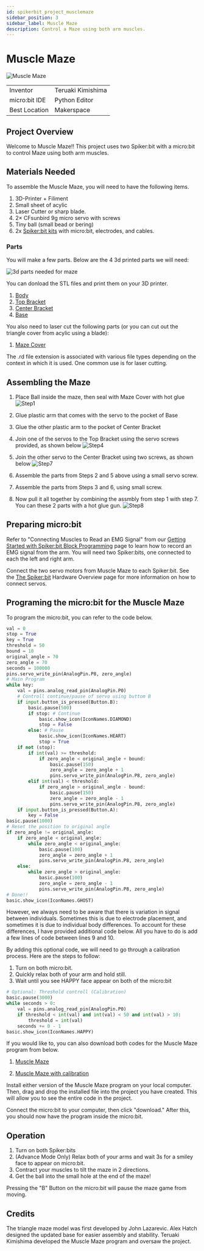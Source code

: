 ```yaml
---
id: spikerbit_project_musclemaze
sidebar_position: 3
sidebar_label: Muscle Maze
description: Control a Maze using both arm muscles.
---
```


# Muscle Maze #
![Muscle Maze](./maze_title.png)

|     |       |
|--------------|--------------
| Inventor     | Teruaki Kimishima             
| micro:bit IDE     | Python Editor
| Best Location     | Makerspace   

## Project Overview ##
Welcome to Muscle Maze!! This project uses two Spiker:bit with a micro:bit to control Maze using both arm muscles. 

## Materials Needed  ##

To assemble the Muscle Maze, you will need to have the following items.

1. 3D-Printer + Filiment
2. Small sheet of acylic
3. Laser Cutter or sharp blade. 
4. 2× CFsunbird 9g micro servo with screws
5. Tiny ball (small bead or bering) 
6. 2x [Spiker:bit kits](../../) with micro:bit, electrodes, and cables.

### Parts ###

You will make a few parts.  Below are the 4 3d printed parts we will need:

![3d parts needed for maze](./maze_3dParts.png)

You can donload the STL files and print them on your 3D printer.

1. [Body](./MazeBody.stl)
2. [Top Bracket](./TopBracket.stl)
3. [Center Bracket](./CenterBracket.stl)
4. [Base](./Base.stl)

You also need to laser cut the following parts (or you can cut out the triangle cover from acylic using a blade):

1. [Maze Cover](AcrylicCut.rd) 

The .rd file extension is associated with various file types depending on the context in which it is used. One common use is for laser cutting.

## Assembling the Maze ##
1. Place Ball inside the maze, then seal with  Maze Cover with hot glue ![Step1](./maze_step1.png)

2. Glue plastic arm that comes with the servo to the pocket of Base

3. Glue the other plastic arm to the pocket of Center Bracket

4. Join one of the servos to the Top Bracket using the servo screws provided, as shown below ![Step4](./maze_step4.png)

5. Join the other servo to the Center Bracket using two screws, as shown below ![Step7](./maze_step5.png)

6. Assemble the parts from Steps 2 and 5 above using a small servo screw.

7. Assemble the parts from Steps 3 and 6, using small screw.

8. Now pull it all together by combining the assmbly from step 1 with step 7.  You can these 2 parts with a hot glue gun. ![Step8](./maze_step8.png)


## Preparing micro:bit ##
Refer to "Connecting Muscles to Read an EMG Signal" from our [Getting Started with Spiker:bit Block Programming](../../Block) page to learn how to record an EMG signal from the arm. You will need two Spiker:bits, one connected to each the left and right arm.

Connect the two servo motors from Muscle Maze to each Spiker:bit. See the [The Spiker:bit](../../) Hardware Overview page for more information on how to connect servos.

## Programing the micro:bit for the Muscle Maze ##

To program the micro:bit, you can refer to the code below. 

```py title="Muscle Maze - "Beginner""
val = 0
stop = True
key = True
threshold = 50
bound = 10
original_angle = 70
zero_angle = 70
seconds = 100000
pins.servo_write_pin(AnalogPin.P8, zero_angle)
# Main Program
while key:
    val = pins.analog_read_pin(AnalogPin.P0)
    # Controll continue/pause of servo using buttom B
    if input.button_is_pressed(Button.B):
        basic.pause(500)
        if stop: # Continue
            basic.show_icon(IconNames.DIAMOND)
            stop = False
        else: # Pause
            basic.show_icon(IconNames.HEART)
            stop = True
    if not (stop):
        if int(val) >= threshold:
            if zero_angle < original_angle + bound:
                basic.pause(150)
                zero_angle = zero_angle + 1
                pins.servo_write_pin(AnalogPin.P8, zero_angle)
        elif int(val) < threshold:
            if zero_angle > original_angle - bound:
                basic.pause(150)
                zero_angle = zero_angle - 1
                pins.servo_write_pin(AnalogPin.P8, zero_angle)
    if input.button_is_pressed(Button.A):
        key = False
basic.pause(1000)
# Reset the position to original angle
if zero_angle != original_angle:
    if zero_angle < original_angle:
        while zero_angle < original_angle:
            basic.pause(100)
            zero_angle = zero_angle + 1
            pins.servo_write_pin(AnalogPin.P8, zero_angle)
    else:
        while zero_angle > original_angle:
            basic.pause(100)
            zero_angle = zero_angle - 1
            pins.servo_write_pin(AnalogPin.P8, zero_angle)
# Done!!
basic.show_icon(IconNames.GHOST)
```
However, we always need to be aware that there is variation in signal between individuals. Sometimes this is due to electrode placement, and sometimes it is due to individual body differences. To account for these differences, I have provided additional code below. All you have to do is add a few lines of code between lines 9 and 10. 

By adding this optional code, we will need to go through a calibration process. Here are the steps to follow:
1. Turn on both micro:bit.
2. Quickly relax both of your arm and hold still.
3. Wait until you see HAPPY face appear on both of the micro:bit

```py title="Muscle Maze - "Advanced"
# Optional: Threshold controll (Calibration)
basic.pause(3000)
while seconds > 0:
    val = pins.analog_read_pin(AnalogPin.P0)
    if threshold < int(val) and int(val) < 50 and int(val) > 10:
        threshold = int(val)
    seconds += 0 - 1
basic.show_icon(IconNames.HAPPY)
```

If you would like to, you can also download both codes for the Muscle Maze program from below. 
1. [Muscle Maze](./micro:bit-Muscle-Maze-general.hex)

2. [Muscle Maze with calibration](./micro:bit-Muscle-Maze-individual.hex)
   
Install either version of the Muscle Maze program on your local computer. Then, drag and drop the installed file into the project you have created. This will allow you to see the entire code in the project.

Connect the micro:bit to your computer, then click "download." After this, you should now have the program inside the micro:bit.

## Operation ##

1. Turn on both Spiker:bits
2. (Advance Mode Only) Relax both of your arms and wait 3s for a smiley face to appear on micro:bit.   
3. Contract your muscles to tilt the maze in 2 directions.
4. Get the ball into the small hole at the end of the maze!

Pressing the "B" Button on the micro:bit will pause the maze game from moving.
  
## Credits ##

The triangle maze model was first developed by John Lazarevic. Alex Hatch designed the updated base for easier assembly and stability. Teruaki Kimishima developed the Muscle Maze program and oversaw the project.
